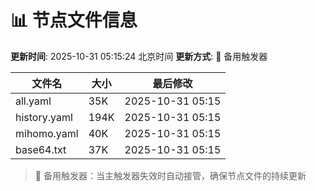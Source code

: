 # 📊 节点文件信息

**更新时间**: 2025-10-31 05:15:24 北京时间
**更新方式**: 🔄 备用触发器

| 文件名 | 大小 | 最后修改 |
|--------|------|----------|
| all.yaml | 35K | 2025-10-31 05:15 |
| history.yaml | 194K | 2025-10-31 05:15 |
| mihomo.yaml | 40K | 2025-10-31 05:15 |
| base64.txt | 37K | 2025-10-31 05:15 |

> 🔄 备用触发器：当主触发器失效时自动接管，确保节点文件的持续更新

